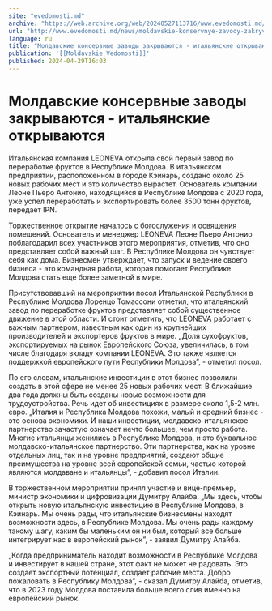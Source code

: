 ```yaml
---
site: "evedomosti.md"
archive: "https://web.archive.org/web/20240527113716/www.evedomosti.md/news/moldavskie-konservnye-zavody-zakryvayutsya-italyanskie-otkry"
url: "http://www.evedomosti.md/news/moldavskie-konservnye-zavody-zakryvayutsya-italyanskie-otkry"
language: ru
title: "Молдавские консервные заводы закрываются - итальянские открываются"
publication: '[[Moldavskie Vedomosti]]'
published: 2024-04-29T16:03
---
```


# Молдавские консервные заводы закрываются - итальянские открываются

Итальянская компания LEONEVA открыла свой первый завод по переработке фруктов в Республике Молдова. В итальянском предприятии, расположенном в городе Кэинарь, создано около 25 новых рабочих мест и это количество вырастет. Основатель компании Леоне Пьеро Антонио, находящийся в Республике Молдова с 2020 года, уже успел переработать и экспортировать более 3500 тонн фруктов, передает IPN.

Торжественное открытие началось с богослужения и освящения помещений. Основатель и менеджер LEONEVA Леоне Пьеро Антонио поблагодарил всех участников этого мероприятия, отметив, что оно представляет собой важный шаг. В Республике Молдова он чувствует себя как дома. Бизнесмен утверждает, что запуск и ведение своего бизнеса - это командная работа, которая помогает Республике Молдова стать еще более заметной в мире.

Присутствовавший на мероприятии посол Итальянской Республики в Республике Молдова Лоренцо Томассони отметил, что итальянский завод по переработке фруктов представляет собой существенное движение в этой области. И стоит отметить, что LEONEVA работает с важным партнером, известным как один из крупнейших производителей и экспортеров фруктов в мире. „Доля сухофруктов, экспортируемых на рынок Европейского Союза, увеличилась, в том числе благодаря вкладу компании LEONEVA. Это также является поддержкой европейского пути Республики Молдова”, - отметил посол.

По его словам, итальянские инвестиции в этот бизнес позволили создать в этой сфере не менее 25 новых рабочих мест. В ближайшие два года должны быть созданы новые возможности для трудоустройства. Речь идет об инвестициях в размере около 1,5-2 млн. евро. „Италия и Республика Молдова похожи, малый и средний бизнес - это основа экономики. И наши инвестиции, молдавско-итальянское партнерство зачастую означает нечто большее, чем просто работа. Многие итальянцы женились в Республике Молдова, и это буквальное молдавско-итальянское партнерство. Эти партнерства, как на уровне отдельных лиц, так и на уровне предприятий, создают общие преимущества на уровне всей европейской семьи, частью которой являются молдаване и итальянцы”, - добавил посол Италии.

В торжественном мероприятии принял участие и вице-премьер, министр экономики и цифровизации Думитру Алайба. „Мы здесь, чтобы открыть новую итальянскую инвестицию в Республике Молдова, в Кэинарь. Мы очень рады, что итальянские бизнесмены находят возможности здесь, в Республике Молдова. Мы очень рады каждому такому шагу, каким бы маленьким он ни был, который все больше интегрирует нас в европейский рынок”, - заявил Думитру Алайба.

„Когда предприниматель находит возможности в Республике Молдова и инвестирует в нашей стране, этот факт не может не радовать. Это создает экспортный потенциал, создает рабочие места. Добро пожаловать в Республику Молдова”, - сказал Думитру Алайба, отметив, что в 2023 году Молдова поставила больше всего слив именно на европейский рынок.